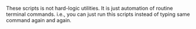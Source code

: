 These scripts is not hard-logic utilities. It is just automation of routine terminal commands. i.e., you can just run this scripts instead of typing same command again and again.
